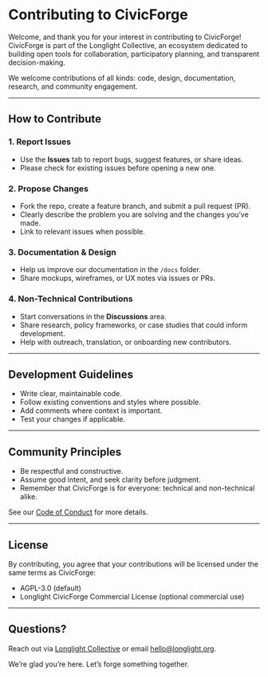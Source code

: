 # Contributing to CivicForge

Welcome, and thank you for your interest in contributing to CivicForge!  
CivicForge is part of the Longlight Collective, an ecosystem dedicated to building open tools for collaboration, participatory planning, and transparent decision-making.

We welcome contributions of all kinds: code, design, documentation, research, and community engagement.

---

## How to Contribute

### 1. Report Issues
- Use the **Issues** tab to report bugs, suggest features, or share ideas.
- Please check for existing issues before opening a new one.

### 2. Propose Changes
- Fork the repo, create a feature branch, and submit a pull request (PR).
- Clearly describe the problem you are solving and the changes you’ve made.
- Link to relevant issues when possible.

### 3. Documentation & Design
- Help us improve our documentation in the `/docs` folder.
- Share mockups, wireframes, or UX notes via issues or PRs.

### 4. Non-Technical Contributions
- Start conversations in the **Discussions** area.
- Share research, policy frameworks, or case studies that could inform development.
- Help with outreach, translation, or onboarding new contributors.

---

## Development Guidelines
- Write clear, maintainable code.
- Follow existing conventions and styles where possible.
- Add comments where context is important.
- Test your changes if applicable.

---

## Community Principles
- Be respectful and constructive.
- Assume good intent, and seek clarity before judgment.
- Remember that CivicForge is for everyone: technical and non-technical alike.

See our [Code of Conduct](./CODE_OF_CONDUCT.md) for more details.

---

## License
By contributing, you agree that your contributions will be licensed under the same terms as CivicForge:
- AGPL-3.0 (default)
- Longlight CivicForge Commercial License (optional commercial use)

---

## Questions?
Reach out via [Longlight Collective](https://opencollective.com/longlight) or email hello@longlight.org.

We’re glad you’re here. Let’s forge something together.
